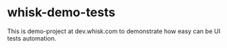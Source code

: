 # whisk-demo-tests
This is demo-project at dev.whisk.com to demonstrate how easy can be UI tests automation.
